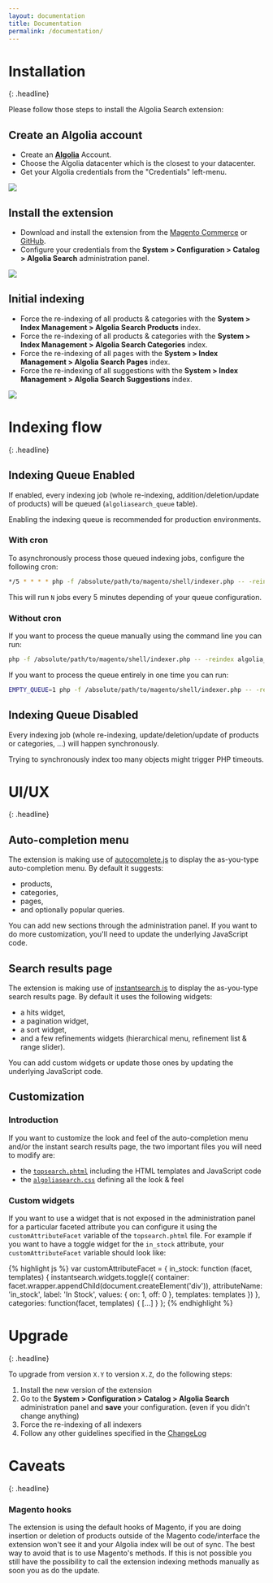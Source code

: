 ```yaml
---
layout: documentation
title: Documentation
permalink: /documentation/
---
```


# Installation
{: .headline}

Please follow those steps to install the Algolia Search extension:

## Create an Algolia account

 * Create an **[Algolia](https://www.algolia.com)** Account.
 * Choose the Algolia datacenter which is the closest to your datacenter.
 * Get your Algolia credentials from the "Credentials" left-menu.

<img src="../img/signup.png" class="img-responsive" />

## Install the extension

 * Download and install the extension from the [Magento Commerce](http://www.magentocommerce.com/magento-connect/search-algolia-instant-search.html) or [GitHub](https://github.com/algolia/algoliasearch-magento).
 * Configure your credentials from the **System > Configuration > Catalog > Algolia Search** administration panel.

<img src="../img/configuration.png" class="img-responsive" />

## Initial indexing

 * Force the re-indexing of all products & categories with the **System > Index Management > Algolia Search Products** index.
 * Force the re-indexing of all products & categories with the **System > Index Management > Algolia Search Categories** index.
 * Force the re-indexing of all pages with the **System > Index Management > Algolia Search Pages** index.
 * Force the re-indexing of all suggestions with the **System > Index Management > Algolia Search Suggestions** index.

<img src="../img/indexers.png" class="img-responsive" />

# Indexing flow
{: .headline}

## Indexing Queue Enabled

If enabled, every indexing job (whole re-indexing, addition/deletion/update of products) will be queued (`algoliasearch_queue` table). 

<div class="alert alert-warning">
  <i class="fa fa-exclamation-triangle"></i>
  Enabling the indexing queue is recommended for production environments.
</div>

### With cron

To asynchronously process those queued indexing jobs, configure the following cron:

```sh
*/5 * * * * php -f /absolute/path/to/magento/shell/indexer.php -- -reindex algolia_queue_runner
```

This will run `N` jobs every 5 minutes depending of your queue configuration.


### Without cron

If you want to process the queue manually using the command line you can run:

```sh
php -f /absolute/path/to/magento/shell/indexer.php -- -reindex algolia_queue_runner
```

If you want to process the queue entirely in one time you can run:

```sh
EMPTY_QUEUE=1 php -f /absolute/path/to/magento/shell/indexer.php -- -reindex algolia_queue_runner
```

## Indexing Queue Disabled

Every indexing job (whole re-indexing, update/deletion/update of products or categories, ...) will happen synchronously.

<div class="alert alert-danger">
  <i class="fa fa-exclamation-triangle"></i>
  Trying to synchronously index too many objects might trigger PHP timeouts.
</div>



# UI/UX
{: .headline}

## Auto-completion menu

The extension is making use of [autocomplete.js](https://github.com/algolia/autocomplete.js) to display the as-you-type auto-completion menu. By default it suggests:

 * products,
 * categories,
 * pages,
 * and optionally popular queries.

You can add new sections through the administration panel. If you want to do more customization, you'll need to update the underlying JavaScript code.

## Search results page

The extension is making use of [instantsearch.js](https://github.com/algolia/instantsearch.js) to display the as-you-type search results page. By default it uses the following widgets:

 * a hits widget,
 * a pagination widget,
 * a sort widget,
 * and a few refinements widgets (hierarchical menu, refinement list & range slider).

You can add custom widgets or update those ones by updating the underlying JavaScript code.

## Customization

### Introduction

If you want to customize the look and feel of the auto-completion menu and/or the instant search results page, the two important files you will need to modify are:

- the [`topsearch.phtml`](https://github.com/algolia/algoliasearch-magento/blob/master/design/frontend/template/topsearch.phtml) including the HTML templates and JavaScript code
- the [`algoliasearch.css`](https://github.com/algolia/algoliasearch-magento/blob/master/skin/algoliasearch.css) defining all the look & feel


### Custom widgets

If you want to use a widget that is not exposed in the administration panel for a particular faceted attribute you can configure it using the `customAttributeFacet` variable of the `topsearch.phtml` file. For example if you want to have a toggle widget for the `in_stock` attribute, your `customAttributeFacet` variable should look like:

{% highlight js %}
var customAttributeFacet = {
  in_stock: function (facet, templates) {
    instantsearch.widgets.toggle({
      container: facet.wrapper.appendChild(document.createElement('div')),
      attributeName: 'in_stock',
      label: 'In Stock',
      values: {
        on: 1,
        off: 0
      },
      templates: templates
    })
  },
  categories: function(facet, templates) {
    [...]
  }
};
{% endhighlight %}

# Upgrade
{: .headline}

To upgrade from version `X.Y` to version `X.Z`, do the following steps:

 1. Install the new version of the extension
 1. Go to the **System > Configuration > Catalog > Algolia Search** administration panel and **save** your configuration. (even if you didn't change anything)
 1. Force the re-indexing of all indexers
 1. Follow any other guidelines specified in the [ChangeLog](https://github.com/algolia/algoliasearch-magento/blob/master/CHANGELOG.md)

# Caveats
{: .headline}

### Magento hooks

 The extension is using the default hooks of Magento, if you are doing insertion or deletion of products outside of the Magento code/interface the extension won't see it and your Algolia index will be out of sync. The best way to avoid that is to use Magento's methods. If this is not possible you still have the possibility to call the extension indexing methods manually as soon you as do the update.
